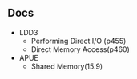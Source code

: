 ## Docs
* LDD3
  - Performing Direct I/O (p455)
  - Direct Memory Access(p460)
* APUE
  - Shared Memory(15.9)